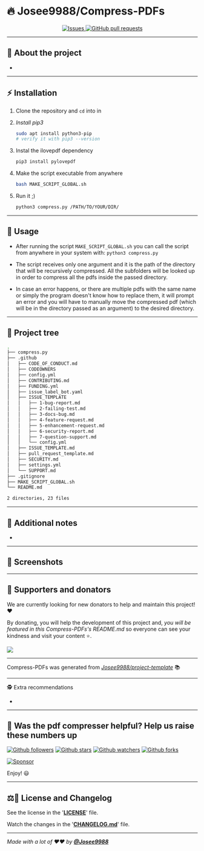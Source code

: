 <!-- Write your README.md file. Build something amazing! This README.md template can guide you to build your project documentation, but feel free to modify it as you wish -->
# 🔥 **Josee9988/Compress-PDFs**

<div align="center">
  <a href="https://github.com/Josee9988/Compress-PDFs/issues">
    <img alt="Issues" src="https://img.shields.io/github/issues/Josee9988/Compress-PDFs?color=0088ff&style=for-the-badge&logo=github"/>
  </a>
  <a href="https://github.com/Josee9988/Compress-PDFs/pulls">
    <img alt="GitHub pull requests" src="https://img.shields.io/github/issues-pr/Josee9988/Compress-PDFs?color=0088ff&style=for-the-badge&logo=github"/>
  </a>
</div>

---

## 🤔 **About the project**

* <!-- ... [WHY DID YOU CREATED THIS PROJECT?, MOTIVATION, PURPOSE, DESCRIPTION, OBJECTIVES, etc] -->

---

## ⚡ **Installation**

1. Clone the repository and `cd` into in

2. *Install pip3*

    ```bash
    sudo apt install python3-pip
    # verify it with pip3 --version
    ```

3. Instal the ilovepdf dependency

    ```bash
    pip3 install pylovepdf
    ```

4. Make the script executable from anywhere

    ```bash
    bash MAKE_SCRIPT_GLOBAL.sh
    ```

5. Run it ;)

    ```bash
    python3 compress.py /PATH/TO/YOUR/DIR/
    ```

---

## 🚀 **Usage**

* After running the script `MAKE_SCRIPT_GLOBAL.sh` you can call the script from anywhere in your system with: `python3 compress.py`

* The script receives only one argument and it is the path of the directory that will be recursively compressed. All the subfolders will be looked up in order to compress all the pdfs inside the passed directory.

* In case an error happens, or there are multiple pdfs with the same name or simply the program doesn't know how to replace them, it will prompt an error and you will have to manually move the compressed pdf (which will be in the directory passed as an argument) to the desired directory.

---

## 🌲 **Project tree**

```bash
.
├── compress.py
├── .github
│   ├── CODE_OF_CONDUCT.md
│   ├── CODEOWNERS
│   ├── config.yml
│   ├── CONTRIBUTING.md
│   ├── FUNDING.yml
│   ├── issue_label_bot.yaml
│   ├── ISSUE_TEMPLATE
│   │   ├── 1-bug-report.md
│   │   ├── 2-failing-test.md
│   │   ├── 3-docs-bug.md
│   │   ├── 4-feature-request.md
│   │   ├── 5-enhancement-request.md
│   │   ├── 6-security-report.md
│   │   ├── 7-question-support.md
│   │   └── config.yml
│   ├── ISSUE_TEMPLATE.md
│   ├── pull_request_template.md
│   ├── SECURITY.md
│   ├── settings.yml
│   └── SUPPORT.md
├── .gitignore
├── MAKE_SCRIPT_GLOBAL.sh
└── README.md

2 directories, 23 files
```

---

## 📝 **Additional notes**

* <!-- ... [ADD ADDITIONAL NOTES] -->

---

## 📸 **Screenshots**

<!-- ... [SOME DESCRIPTIVE IMAGES] -->

---

## 🍰 **Supporters and donators**

We are currently looking for new donators to help and maintain this project! ❤️

By donating, you will help the development of this project and, *you will be featured in this Compress-PDFs's README.md* so everyone can see your kindness and visit your content ⭐.

<a href="https://github.com/sponsors/Josee9988"> <!-- MODIFY THIS LINK TO YOUR MAIN DONATING SITE IF YOU ARE NOT IN THE GITHUB SPONSORS PROGRAM -->
  <img src="https://img.shields.io/badge/Sponsor-Josee9988/Compress PDFs-blue?logo=github-sponsors&style=for-the-badge&color=red">
</a>

<!-- LINK TO YOUR DONATING PAGES HERE -->

---

Compress-PDFs was generated from *[Josee9988/project-template](https://github.com/Josee9988/project-template)* 📚

---

🕵️ Extra recommendations

* <!-- If you recommend installing anything special, or if you recommend using X thing for the good use of your project...-->

---

## 🎉 Was the pdf compresser helpful? Help us raise these numbers up

[![Github followers](https://img.shields.io/github/followers/Josee9988.svg?style=social)](https://github.com/Josee9988)
[![Github stars](https://img.shields.io/github/stars/Josee9988/Compress-PDFs.svg?style=social)](https://github.com/Josee9988/Compress-PDFs/stargazers)
[![Github watchers](https://img.shields.io/github/watchers/Josee9988/Compress-PDFs.svg?style=social)](https://github.com/Josee9988/Compress-PDFs/watchers)
[![Github forks](https://img.shields.io/github/forks/Josee9988/Compress-PDFs.svg?style=social)](https://github.com/Josee9988/Compress-PDFs/network/members)
<!-- MODIFY THIS LINK TO YOUR MAIN DONATING SITE IF YOU ARE NOT IN THE GITHUB SPONSORS PROGRAM -->
[![Sponsor](https://img.shields.io/static/v1?label=Sponsor&message=%E2%9D%A4&logo=github-sponsors&color=red&style=social)](https://github.com/sponsors/Josee9988)

Enjoy! 😃

---

## ⚖️📝 **License and Changelog**

See the license in the '**[LICENSE](LICENSE)**' file.

Watch the changes in the '**[CHANGELOG.md](CHANGELOG.md)**' file.

---

_Made with a lot of ❤️❤️ by **[@Josee9988](https://github.com/Josee9988)**_
